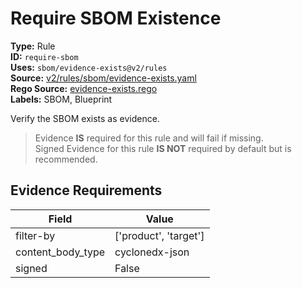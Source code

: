 # Require SBOM Existence  
**Type:** Rule  
**ID:** `require-sbom`  
**Uses:** `sbom/evidence-exists@v2/rules`  
**Source:** [v2/rules/sbom/evidence-exists.yaml](https://github.com/scribe-public/sample-policies/v2/rules/sbom/evidence-exists.yaml)  
**Rego Source:** [evidence-exists.rego](https://github.com/scribe-public/sample-policies/v2/rules/sbom/evidence-exists.rego)  
**Labels:** SBOM, Blueprint  

Verify the SBOM exists as evidence.

> Evidence **IS** required for this rule and will fail if missing.  
> Signed Evidence for this rule **IS NOT** required by default but is recommended.  

## Evidence Requirements  
| Field | Value |
|-------|-------|
| filter-by | ['product', 'target'] |
| content_body_type | cyclonedx-json |
| signed | False |

